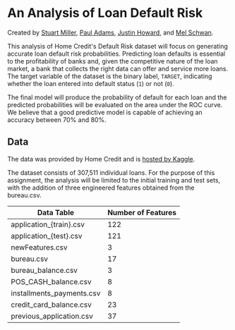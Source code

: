 # An Analysis of Loan Default Risk

Created by [Stuart Miller](https://github.com/sjmiller8182),
 [Paul Adams](https://github.com/PaulAdams4361),
 [Justin Howard](https://github.com/juhoward),
 and [Mel Schwan](https://github.com/schwan1).

This analysis of Home Credit's Default Risk dataset will focus on generating accurate loan default risk probabilities. 
Predicting loan defaults is essential to the profitability of banks and,
 given the competitive nature of the loan market,
 a bank that collects the right data can offer and service more loans. 
The target variable of the dataset is the binary label, `TARGET`, indicating whether the loan entered into default status (`1`) or not (`0`).

The final model will produce the probability of default for each loan and the predicted probabilities will be evaluated on the area under the ROC curve. 
We believe that a good predictive model is capable of achieving an accuracy between 70% and 80%.

## Data

The data was provided by Home Credit and is 
[hosted by Kaggle](https://www.kaggle.com/c/home-credit-default-risk/overview).

The dataset consists of 307,511 individual loans. 
For the purpose of this assignment, 
 the analysis will be limited to the initial training and test sets, 
 with the addition of three engineered features obtained from the bureau.csv.

Data Table | Number of Features
------------ | -------------
application_{train}.csv | 122
application_{test}.csv | 121
newFeatures.csv | 3
bureau.csv | 17
bureau_balance.csv | 3
POS_CASH_balance.csv | 8
installments_payments.csv | 8
credit_card_balance.csv | 23
previous_application.csv | 37




